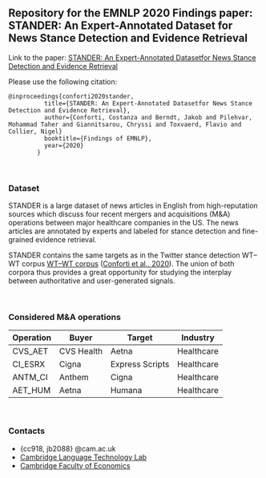 ## Repository for the EMNLP 2020 Findings paper: <br> STANDER: An Expert-Annotated Dataset for News Stance Detection and Evidence Retrieval

Link to the paper: [STANDER: An Expert-Annotated Datasetfor News Stance Detection and Evidence Retrieval](https://github.com/cambridge-wtwt/emnlp2020-stander-news)

Please use the following citation:

```
@inproceedings{conforti2020stander,
          title={STANDER: An Expert-Annotated Datasetfor News Stance Detection and Evidence Retrieval},
          author={Conforti, Costanza and Berndt, Jakob and Pilehvar, Mohammad Taher and Giannitsarou, Chryssi and Toxvaerd, Flavio and Collier, Nigel} 
          booktitle={Findings of EMNLP},
          year={2020}
        }
```

<br>

### Dataset

STANDER is a large dataset of news articles in English from high-reputation sources which discuss four recent mergers and acquisitions (M&A) operations between  major  healthcare  companies  in  the  US. The news articles are annotated by experts and labeled for stance detection and fine-grained evidence retrieval. 

STANDER contains the same targets as in the Twitter stance detection WT–WT corpus [WT–WT corpus](https://github.com/cambridge-wtwt/acl2020-wtwt-tweets) ([Conforti et al., 2020](https://arxiv.org/abs/2005.00388)). The union of both corpora thus provides a great opportunity for studying the interplay between authoritative and user-generated signals.

<br>

### Considered M&A operations


| Operation | Buyer       | Target            | Industry
| ---       | ---         | ---               | ---
| CVS_AET   | CVS Health  | Aetna             | Healthcare
| CI_ESRX   | Cigna       | Express Scripts   | Healthcare
| ANTM_CI   | Anthem      | Cigna             | Healthcare
| AET_HUM   | Aetna       | Humana            | Healthcare

<br>

### Contacts

- {cc918, jb2088} @cam.ac.uk
- [Cambridge Language Technology Lab](http://ltl.mml.cam.ac.uk/people/)
- [Cambridge Faculty of Economics](http://www.econ.cam.ac.uk/)
